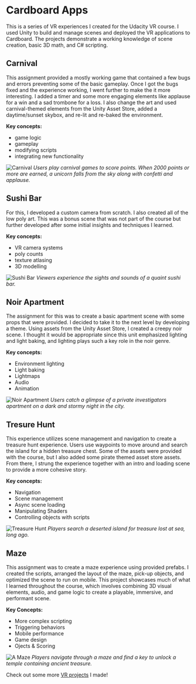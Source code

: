 # Cardboard Apps
This is a series of VR experiences I created for the Udacity VR course. I used Unity to build and manage scenes and deployed the VR applications to Cardboard. The projects demonstrate a working knowledge of scene creation, basic 3D math, and C# scripting.




## Carnival
This assignment provided a mostly working game that contained a few bugs and errors preventing some of the basic gameplay. Once I got the bugs fixed and the experience working, I went further to make the it more interesting. I added a timer and some more engaging elements like applause for a win and a sad trombone for a loss. I also change the art and used carnival-themed elements from the Unity Asset Store, added a daytime/sunset skybox, and re-lit and re-baked the environment.

**Key concepts:**
* game logic
* gameplay
* modifying scripts
* integrating new functionality

![Carnival](/Carnival/carnival.png)
_Users play carnival games to score points. When 2000 points or more are earned, a unicorn falls from the sky along with confetti and applause._



## Sushi Bar
For this, I developed a custom camera from scratch. I also created all of the low poly art. This was a bonus scene that was not part of the course but further developed after some initial insights and techniques I learned.

**Key concepts:**
* VR camera systems
* poly counts
* texture atlasing
* 3D modelling

![Sushi Bar](/SushiBar/sushi-bar.png)
_Viewers experience the sights and sounds of a quaint sushi bar._



## Noir Apartment
The assignment for this was to create a basic apartment scene with some props that were provided. I decided to take it to the next level by developing a theme. Using assets from the Unity Asset Store, I created a creepy noir scene. I thought it would be appropriate since this unit emphasized lighting and light baking, and lighting plays such a key role in the noir genre.

**Key concepts:**
* Environment lighting
* Light baking
* Lightmaps
* Audio
* Animation

![Noir Apartment](/NoirApartment/noir-apartment.png)
_Users catch a glimpse of a private investigators apartment on a dark and stormy night in the city._



## Tresure Hunt
This experience utilizes scene management and navigation to create a treasure hunt experience. Users use waypoints to move around and search the island for a hidden treasure chest. Some of the assets were provided with the course, but I also added some pirate themed asset store assets. From there, I strung the experience together with an intro and loading scene to provide a more cohesive story.

**Key concepts:**
* Navigation
* Scene management
* Async scene loading
* Manipulating Shaders
* Controlling objects with scripts

![Treasure Hunt](/TreasureHunt/treasure-hunt.png)
_Players search a deserted island for treasure lost at sea, long ago._



## Maze
This assignment was to create a maze experience using provided prefabs. I created the scripts, arranged the layout of the maze, pick-up objects, and optimized the scene to run on mobile. This project showcases much of what I learned throughout the course, which involves combining 3D visual elements, audio, and game logic to create a playable, immersive, and performant scene.

**Key Concepts:**
* More complex scripting
* Triggering behaviors
* Mobile performance
* Game design
* Ojects &amp; Scoring

![A Maze](/AMaze/maze.png)
_Players navigate through a maze and find a key to unlock a temple containing ancient treasure._ 

Check out some more [VR projects](https://github.com/nickcottrell/udacity-vr-t2/) I made!
